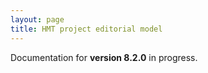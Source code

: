 ```yaml
---
layout: page
title: HMT project editorial model
---
```


Documentation for **version 8.2.0** in progress.
